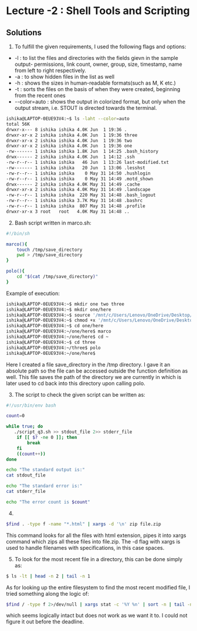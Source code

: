 # Lecture -2 : Shell Tools and Scripting

## Solutions

1) To fulfill the given requirements, I used the following flags and options:

- -l : to list the files and directories with the fields gievn in the sample output- permissions, link count, owner, group, size, timestamp, name from left to right respectively.
- -a : to show hidden files in the list as well
- -h : shows the sizes in human-readable formats(such as M, K etc.)
- -t : sorts the files on the basis of when they were created, beginning from the recent ones
- --color=auto : shows the output in colorized format, but only when the output stream, i.e. STOUT is directed towards the terminal.
  
```bash
ishika@LAPTOP-0EUE93V4:~$ ls -laht --color=auto
total 56K
drwxr-x--- 8 ishika ishika 4.0K Jun  1 19:36 .
drwxr-xr-x 2 ishika ishika 4.0K Jun  1 19:36 three
drwxr-xr-x 2 ishika ishika 4.0K Jun  1 19:36 two
drwxr-xr-x 2 ishika ishika 4.0K Jun  1 19:36 one
-rw------- 1 ishika ishika 1.8K Jun  1 14:25 .bash_history
drwx------ 2 ishika ishika 4.0K Jun  1 14:12 .ssh
-rw-r--r-- 1 ishika ishika   46 Jun  1 13:26 last-modified.txt
-rw------- 1 ishika ishika   20 Jun  1 13:06 .lesshst
-rw-r--r-- 1 ishika ishika    0 May 31 14:50 .hushlogin
-rw-r--r-- 1 ishika ishika    0 May 31 14:49 .motd_shown
drwx------ 2 ishika ishika 4.0K May 31 14:49 .cache
drwxr-xr-x 2 ishika ishika 4.0K May 31 14:49 .landscape
-rw-r--r-- 1 ishika ishika  220 May 31 14:48 .bash_logout
-rw-r--r-- 1 ishika ishika 3.7K May 31 14:48 .bashrc
-rw-r--r-- 1 ishika ishika  807 May 31 14:48 .profile
drwxr-xr-x 3 root   root   4.0K May 31 14:48 ..
```

2) Bash script written in marco.sh:
 ```bash
 #!/bin/sh

 marco(){
     touch /tmp/save_directory
     pwd > /tmp/save_directory 
 }

 polo(){
     cd "$(cat /tmp/save_directory)"
 }
 ```

Example of execution:
```bash
ishika@LAPTOP-0EUE93V4:~$ mkdir one two three
ishika@LAPTOP-0EUE93V4:~$ mkdir one/here
ishika@LAPTOP-0EUE93V4:~$ source '/mnt/c/Users/Lenovo/OneDrive/Desktop/dsg assignment 1/marco.sh'
ishika@LAPTOP-0EUE93V4:~$ chmod +x '/mnt/c/Users/Lenovo/OneDrive/Desktop/dsg assignment 1/marco.sh'
ishika@LAPTOP-0EUE93V4:~$ cd one/here
ishika@LAPTOP-0EUE93V4:~/one/here$ marco
ishika@LAPTOP-0EUE93V4:~/one/here$ cd ~
ishika@LAPTOP-0EUE93V4:~$ cd three
ishika@LAPTOP-0EUE93V4:~/three$ polo
ishika@LAPTOP-0EUE93V4:~/one/here$
```

Here I created a file save_directory in the /tmp directory. I gave it an absolute path so the file can be accessed outside the function definition as well. This file saves the path of the directory we are currently in which is later used to cd back into this directory upon calling polo.

3) The script to check the given script can be written as:
 ```bash
 #!/usr/bin/env bash

 count=0

 while true; do
    ./script_q3.sh >> stdout_file 2>> stderr_file
     if [[ $? -ne 0 ]]; then
         break
     fi    
     ((count++))
 done 

 echo "The standard output is:"
 cat stdout_file

 echo "The standard error is:"
 cat stderr_file

 echo "The error count is $count"
 ```

4) 
```bash
$find . -type f -name "*.html" | xargs -d '\n' zip file.zip
```

This command looks for all the files with html extension, pipes it into xargs command which zips all these files into file.zip. The -d flag with xargs is used to handle filenames with specifications, in this case spaces.

5) To look for the most recent file in a directory, this can be done simply as:
```bash
$ ls -lt | head -n 2 | tail -n 1
```
As for looking up the entire filesystem to find the most recent modified file, I tried something along the logic of:
```bash
$find / -type f 2>/dev/null | xargs stat -c '%Y %n' | sort -n | tail -n 1
```
which seems logically intact but does not work as we want it to. I could not figure it out before the deadline.











